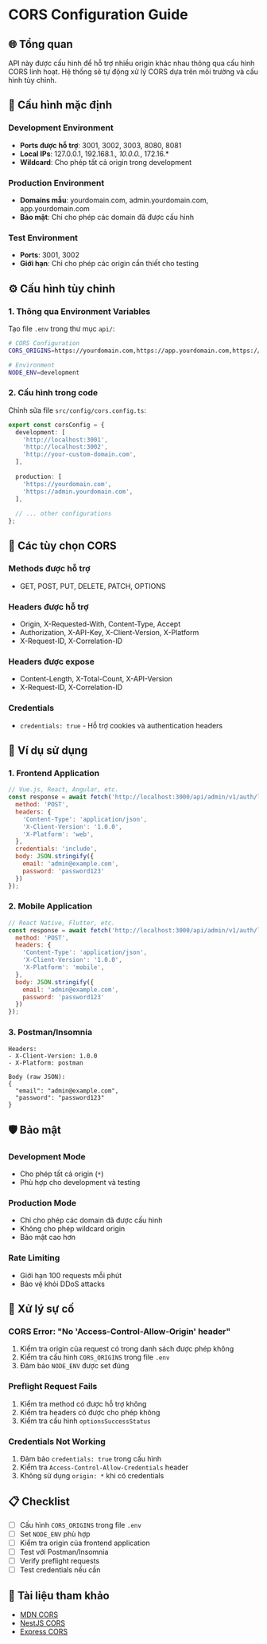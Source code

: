 # CORS Configuration Guide

## 🌐 Tổng quan

API này được cấu hình để hỗ trợ nhiều origin khác nhau thông qua cấu hình CORS linh hoạt. Hệ thống sẽ tự động xử lý CORS dựa trên môi trường và cấu hình tùy chỉnh.

## 🚀 Cấu hình mặc định

### Development Environment
- **Ports được hỗ trợ**: 3001, 3002, 3003, 8080, 8081
- **Local IPs**: 127.0.0.1, 192.168.1.*, 10.0.0.*, 172.16.*
- **Wildcard**: Cho phép tất cả origin trong development

### Production Environment
- **Domains mẫu**: yourdomain.com, admin.yourdomain.com, app.yourdomain.com
- **Bảo mật**: Chỉ cho phép các domain đã được cấu hình

### Test Environment
- **Ports**: 3001, 3002
- **Giới hạn**: Chỉ cho phép các origin cần thiết cho testing

## ⚙️ Cấu hình tùy chỉnh

### 1. Thông qua Environment Variables

Tạo file `.env` trong thư mục `api/`:

```bash
# CORS Configuration
CORS_ORIGINS=https://yourdomain.com,https://app.yourdomain.com,https://mobile.yourdomain.com

# Environment
NODE_ENV=development
```

### 2. Cấu hình trong code

Chỉnh sửa file `src/config/cors.config.ts`:

```typescript
export const corsConfig = {
  development: [
    'http://localhost:3001',
    'http://localhost:3002',
    'http://your-custom-domain.com',
  ],
  
  production: [
    'https://yourdomain.com',
    'https://admin.yourdomain.com',
  ],
  
  // ... other configurations
};
```

## 🔧 Các tùy chọn CORS

### Methods được hỗ trợ
- GET, POST, PUT, DELETE, PATCH, OPTIONS

### Headers được hỗ trợ
- Origin, X-Requested-With, Content-Type, Accept
- Authorization, X-API-Key, X-Client-Version, X-Platform
- X-Request-ID, X-Correlation-ID

### Headers được expose
- Content-Length, X-Total-Count, X-API-Version
- X-Request-ID, X-Correlation-ID

### Credentials
- `credentials: true` - Hỗ trợ cookies và authentication headers

## 📱 Ví dụ sử dụng

### 1. Frontend Application
```javascript
// Vue.js, React, Angular, etc.
const response = await fetch('http://localhost:3000/api/admin/v1/auth/login', {
  method: 'POST',
  headers: {
    'Content-Type': 'application/json',
    'X-Client-Version': '1.0.0',
    'X-Platform': 'web',
  },
  credentials: 'include',
  body: JSON.stringify({
    email: 'admin@example.com',
    password: 'password123'
  })
});
```

### 2. Mobile Application
```javascript
// React Native, Flutter, etc.
const response = await fetch('http://localhost:3000/api/admin/v1/auth/login', {
  method: 'POST',
  headers: {
    'Content-Type': 'application/json',
    'X-Client-Version': '1.0.0',
    'X-Platform': 'mobile',
  },
  body: JSON.stringify({
    email: 'admin@example.com',
    password: 'password123'
  })
});
```

### 3. Postman/Insomnia
```
Headers:
- X-Client-Version: 1.0.0
- X-Platform: postman

Body (raw JSON):
{
  "email": "admin@example.com",
  "password": "password123"
}
```

## 🛡️ Bảo mật

### Development Mode
- Cho phép tất cả origin (`*`)
- Phù hợp cho development và testing

### Production Mode
- Chỉ cho phép các domain đã được cấu hình
- Không cho phép wildcard origin
- Bảo mật cao hơn

### Rate Limiting
- Giới hạn 100 requests mỗi phút
- Bảo vệ khỏi DDoS attacks

## 🚨 Xử lý sự cố

### CORS Error: "No 'Access-Control-Allow-Origin' header"
1. Kiểm tra origin của request có trong danh sách được phép không
2. Kiểm tra cấu hình `CORS_ORIGINS` trong file `.env`
3. Đảm bảo `NODE_ENV` được set đúng

### Preflight Request Fails
1. Kiểm tra method có được hỗ trợ không
2. Kiểm tra headers có được cho phép không
3. Kiểm tra cấu hình `optionsSuccessStatus`

### Credentials Not Working
1. Đảm bảo `credentials: true` trong cấu hình
2. Kiểm tra `Access-Control-Allow-Credentials` header
3. Không sử dụng `origin: *` khi có credentials

## 📋 Checklist

- [ ] Cấu hình `CORS_ORIGINS` trong file `.env`
- [ ] Set `NODE_ENV` phù hợp
- [ ] Kiểm tra origin của frontend application
- [ ] Test với Postman/Insomnia
- [ ] Verify preflight requests
- [ ] Test credentials nếu cần

## 🔗 Tài liệu tham khảo

- [MDN CORS](https://developer.mozilla.org/en-US/docs/Web/HTTP/CORS)
- [NestJS CORS](https://docs.nestjs.com/techniques/security#cors)
- [Express CORS](https://expressjs.com/en/resources/middleware/cors.html)
